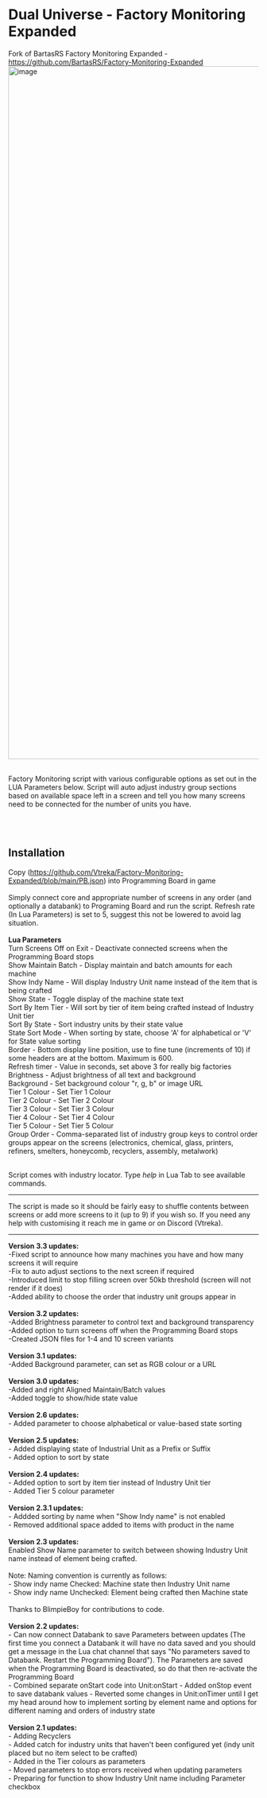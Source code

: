 # Dual Universe - Factory Monitoring Expanded
Fork of BartasRS Factory Monitoring Expanded - https://github.com/BartasRS/Factory-Monitoring-Expanded
<img width="1740" height="1394" alt="image" src="https://github.com/user-attachments/assets/a5823ec7-32ab-4b75-88ba-95f682ec2ac9" />

<br>
Factory Monitoring script with various configurable options as set out in the LUA Parameters below. Script will auto adjust industry group sections based on available space left in a screen and tell you how many screens need to be connected for the number of units you have.<br>

<br><br>
## Installation
Copy (https://github.com/Vtreka/Factory-Monitoring-Expanded/blob/main/PB.json) into Programming Board in game <br><br>
Simply connect core and appropriate number of screens in any order (and optionally a databank) to Programing Board and run the script. Refresh rate (In Lua Parameters) is set to 5, suggest this not be lowered to avoid lag situation.<br><br>
<b>**Lua Parameters**</b><br>
Turn Screens Off on Exit - Deactivate connected screens when the Programming Board stops<br>
Show Maintain Batch - Display maintain and batch amounts for each machine <br>
Show Indy Name - Will display Industry Unit name instead of the item that is being crafted<br>
Show State - Toggle display of the machine state text<br>
Sort By Item Tier - Will sort by tier of item being crafted instead of Industry Unit tier <br>
Sort By State - Sort industry units by their state value <br>
State Sort Mode - When sorting by state, choose 'A' for alphabetical or 'V' for State value sorting <br>
Border - Bottom display line position, use to fine tune (increments of 10) if some headers are at the bottom. Maximum is 600.<br>
Refresh timer - Value in seconds, set above 3 for really big factories<br>
Brightness - Adjust brightness of all text and background <br>
Background - Set background colour "r, g, b" or image URL<br>
Tier 1 Colour - Set Tier 1 Colour<br>
Tier 2 Colour - Set Tier 2 Colour<br>
Tier 3 Colour - Set Tier 3 Colour<br>
Tier 4 Colour - Set Tier 4 Colour<br>
Tier 5 Colour - Set Tier 5 Colour<br>
Group Order - Comma-separated list of industry group keys to control order groups appear on the screens (electronics, chemical, glass, printers, refiners, smelters, honeycomb, recyclers, assembly, metalwork)<br>

<br>
Script comes with industry locator. Type <i>help</i> in Lua Tab to see available commands.

<hr>
The script is made so it should be fairly easy to shuffle contents between screens or add more screens to it (up to 9) if you wish so. If you need any help with customising it reach me in game or on Discord (Vtreka).

<br>
<hr>
<b>Version 3.3 updates:</b><br>
    -Fixed script to announce how many machines you have and how many screens it will require<br>
    -Fix to auto adjust sections to the next screen if required<br>
    -Introduced limit to stop filling screen over 50kb threshold (screen will not render if it does)<br>
    -Added ability to choose the order that industry unit groups appear in<br>
<br>
<b>Version 3.2 updates:</b><br>
    -Added Brightness parameter to control text and background transparency<br>
    -Added option to turn screens off when the Programming Board stops<br>
    -Created JSON files for 1-4 and 10 screen variants<br>
<br>
<b>Version 3.1 updates:</b><br>
    -Added Background parameter, can set as RGB colour or a URL<br>
<br>
<b>Version 3.0 updates:</b><br>
    -Added and right Aligned Maintain/Batch values<br>
    -Added toggle to show/hide state value<br>
<br>
<b>Version 2.6 updates:</b><br>
    - Added parameter to choose alphabetical or value-based state sorting<br>
<br>
<b>Version 2.5 updates:</b><br>
    - Added displaying state of Industrial Unit as a Prefix or Suffix<br>
    - Added option to sort by state<br>
<br>
<b>Version 2.4 updates:</b><br>
    - Added option to sort by item tier instead of Industry Unit tier<br>
    - Added Tier 5 colour parameter<br>
<br>
<b>Version 2.3.1 updates:</b><br>
    - Addded sorting by name when "Show Indy name" is not enabled<br>
    - Removed additional space added to items with product in the name<br>
<br>   
<b>Version 2.3 updates:</b><br>
Enabled Show Name parameter to switch between showing Industry Unit name instead of element being crafted. <br>
<br>
Note: Naming convention is currently as follows:<br>
    - Show indy name Checked: Machine state then Industry Unit name<br>
    - Show indy name Unchecked: Element being crafted then Machine state<br>
<br>
Thanks to BlimpieBoy for contributions to code.<br>
<br>
<b>Version 2.2 updates:</b><br>
    - Can now connect Databank to save Parameters between updates (The first time you connect a Databank it will have no data saved and you should get a message in the Lua chat channel that says "No parameters saved to Databank. Restart the Programming Board"). The Parameters are saved when the Programming Board is deactivated, so do that then re-activate the Programming Board<br>
    - Combined separate onStart code into Unit:onStart
    - Added onStop event to save databank values
    - Reverted some changes in Unit:onTimer until I get my head around how to implement sorting by element name and options for different naming and orders of industry state <br>
<br>
<b>Version 2.1 updates:</b><br>
    - Adding Recyclers<br>
    - Added catch for industry units that haven't been configured yet (indy unit placed but no item select to be crafted)<br>
    - Added in the Tier colours as parameters<br>
    - Moved parameters to stop errors received when updating parameters<br>
    - Preparing for function to show Industry Unit name including Parameter checkbox<br>
